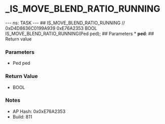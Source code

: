 # _IS_MOVE_BLEND_RATIO_RUNNING

--- ns: TASK --- ## IS_MOVE_BLEND_RATIO_RUNNING  // 0xD4D8636C0199A939 0xE76A2353 BOOL IS_MOVE_BLEND_RATIO_RUNNING(Ped ped);   ## Parameters * **ped**:  ## Return value

### Parameters
* Ped ped

### Return Value
* BOOL

### Notes
* AP Hash: 0x0xE76A2353
* Build: 811

